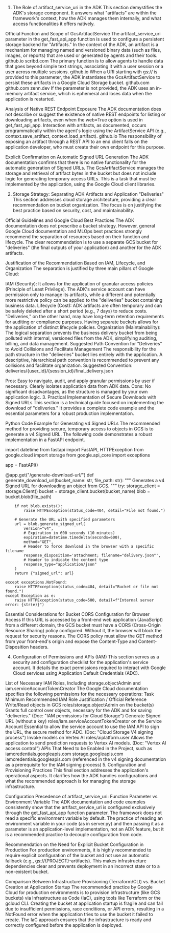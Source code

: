 1. The Role of artifact_service_uri in the ADK
This section demystifies the ADK's storage component. It answers what "artifacts" are within the framework's context, how the ADK manages them internally, and what access functionalities it offers natively.

Official Function and Scope of GcsArtifactService
The artifact_service_uri parameter in the get_fast_api_app function is used to configure a persistent storage backend for "Artifacts." In the context of the ADK, an artifact is a mechanism for managing named and versioned binary data (such as files, images, or reports) that are used or generated by agents and their tools. github.io scribd.com The primary function is to allow agents to handle data that goes beyond simple text strings, associating it with a user session or a user across multiple sessions. github.io When a URI starting with gs:// is provided to this parameter, the ADK instantiates the GcsArtifactService to persist these artifacts in a Google Cloud Storage bucket. github.com github.com zenn.dev If the parameter is not provided, the ADK uses an in-memory artifact service, which is ephemeral and loses data when the application is restarted.

Analysis of Native REST Endpoint Exposure
The ADK documentation does not describe or suggest the existence of native REST endpoints for listing or downloading artifacts, even when the web=True option is used in get_fast_api_app. Interaction with artifacts, as documented, occurs programmatically within the agent's logic using the ArtifactService API (e.g., context.save_artifact, context.load_artifact). github.io The responsibility of exposing an artifact through a REST API to an end client falls on the application developer, who must create their own endpoint for this purpose.

Explicit Confirmation on Automatic Signed URL Generation
The ADK documentation confirms that there is no native functionality for the automatic generation of Signed URLs. The GcsArtifactService manages the storage and retrieval of artifact bytes in the bucket but does not include logic for generating temporary access URLs. This is a task that must be implemented by the application, using the Google Cloud client libraries.

2. Storage Strategy: Separating ADK Artifacts and Application "Deliveries"
This section addresses cloud storage architecture, providing a clear recommendation on bucket organization. The focus is on justifying the best practice based on security, cost, and maintainability.

Official Guidelines and Google Cloud Best Practices
The ADK documentation does not prescribe a bucket strategy. However, general Google Cloud documentation and MLOps best practices strongly recommend the separation of resources based on their function and lifecycle. The clear recommendation is to use a separate GCS bucket for "deliveries" (the final outputs of your application) and another for the ADK artifacts.

Justification of the Recommendation Based on IAM, Lifecycle, and Organization
The separation is justified by three main pillars of Google Cloud:

IAM (Security): It allows for the application of granular access policies (Principle of Least Privilege). The ADK's service account can have permission only to manage its artifacts, while a different and potentially more restrictive policy can be applied to the "deliveries" bucket containing business data.
Lifecycle (Cost): ADK artifacts are often temporary and can be safely deleted after a short period (e.g., 7 days) to reduce costs. "Deliveries," on the other hand, may have long-term retention requirements for auditing or compliance purposes. Having separate buckets allows for the application of distinct lifecycle policies.
Organization (Maintainability): The logical separation prevents the business delivery bucket from being polluted with internal, versioned files from the ADK, simplifying auditing, billing, and data management.
Suggested Path Convention for "Deliveries" to Avoid Collisions and Facilitate Management
The responsibility for the path structure in the "deliveries" bucket lies entirely with the application. A descriptive, hierarchical path convention is recommended to prevent any collisions and facilitate organization.
Suggested Convention: deliveries/{user_id}/{session_id}/final_delivery.json

Pros: Easy to navigate, audit, and apply granular permissions by user if necessary. Clearly isolates application data from ADK data.
Cons: No significant disadvantages, as the structure is managed by your own application logic.
3. Practical Implementation of Secure Downloads with Signed URLs
This section is a technical guide focused on implementing the download of "deliveries." It provides a complete code example and the essential parameters for a robust production implementation.

Python Code Example for Generating v4 Signed URLs
The recommended method for providing secure, temporary access to objects in GCS is to generate a v4 Signed URL. The following code demonstrates a robust implementation in a FastAPI endpoint.

import datetime
from fastapi import FastAPI, HTTPException
from google.cloud import storage
from google.api_core import exceptions

app = FastAPI()

@app.get("/generate-download-url/")
def generate_download_url(bucket_name: str, file_path: str):
    """
    Generates a v4 Signed URL for downloading an object from GCS.
    """
    try:
        storage_client = storage.Client()
        bucket = storage_client.bucket(bucket_name)
        blob = bucket.blob(file_path)

        if not blob.exists():
            raise HTTPException(status_code=404, detail="File not found.")

        # Generate the URL with specified parameters
        url = blob.generate_signed_url(
            version="v4",
            # Expiration in 600 seconds (10 minutes)
            expiration=datetime.timedelta(seconds=600),
            method="GET",
            # Header to force download in the browser with a specific filename
            response_disposition='attachment; filename="delivery.json"',
            # Header to indicate the content type
            response_type="application/json"
        )
        return {"signed_url": url}

    except exceptions.NotFound:
        raise HTTPException(status_code=404, detail="Bucket or file not found.")
    except Exception as e:
        raise HTTPException(status_code=500, detail=f"Internal server error: {str(e)}")
Essential Considerations for Bucket CORS Configuration for Browser Access
If this URL is accessed by a front-end web application (JavaScript) from a different domain, the GCS bucket must have a CORS (Cross-Origin Resource Sharing) policy configured. Without it, the browser will block the request for security reasons. The CORS policy must allow the GET method from your front-end's origin and expose the Content-Type and Content-Disposition headers.

4. Configuration of Permissions and APIs (IAM)
This section serves as a security and configuration checklist for the application's service account. It details the exact permissions required to interact with Google Cloud services using Application Default Credentials (ADC).

List of Necessary IAM Roles, Including storage.objectAdmin and iam.serviceAccountTokenCreator The Google Cloud documentation specifies the following permissions for the necessary operations:
Task	Minimum Recommended IAM Role	Justification / Official Reference
Write/Read objects in GCS	roles/storage.objectAdmin on the bucket(s)	Grants full control over objects, necessary for the ADK and for saving "deliveries." (Doc: "IAM permissions for Cloud Storage")
Generate Signed URL (without a key)	roles/iam.serviceAccountTokenCreator on the Service Account	Essential to allow the service account to use the IAM API to sign the URL, the secure method for ADC. (Doc: "Cloud Storage V4 signing process")
Invoke models on Vertex AI	roles/aiplatform.user	Allows the application to send prediction requests to Vertex AI models. (Doc: "Vertex AI access control")
APIs That Need to be Enabled in the Project, such as iamcredentials.googleapis.com
storage.googleapis.com
iamcredentials.googleapis.com (referenced in the v4 signing documentation as a prerequisite for the IAM signing process)
5. Configuration and Provisioning Practices
This final section addresses the application's operational aspects. It clarifies how the ADK handles configurations and what the recommended approach is for managing the storage infrastructure.

Configuration Precedence of artifact_service_uri: Function Parameter vs. Environment Variable
The ADK documentation and code examples consistently show that the artifact_service_uri is configured exclusively through the get_fast_api_app function parameter. The framework does not read a specific environment variable by default. The practice of reading an environment variable in your code (as in server.py) and then passing it as a parameter is an application-level implementation, not an ADK feature, but it is a recommended practice to decouple configuration from code.

Recommendation on the Need for Explicit Bucket Configuration in Production
For production environments, it is highly recommended to require explicit configuration of the bucket and not use an automatic fallback (e.g., gs://{PROJECT}-artifacts). This makes infrastructure dependencies clear and prevents deployment in an incorrect state or to a non-existent bucket.

Comparison Between Infrastructure Provisioning (Terraform/CLI) vs. Bucket Creation at Application Startup
The recommended practice by Google Cloud for production environments is to provision infrastructure (like GCS buckets) via Infrastructure as Code (IaC), using tools like Terraform or the gcloud CLI. Creating the bucket at application startup is fragile and can fail due to insufficient permissions, race conditions, or API errors, resulting in a NotFound error when the application tries to use the bucket it failed to create. The IaC approach ensures that the infrastructure is ready and correctly configured before the application is deployed.